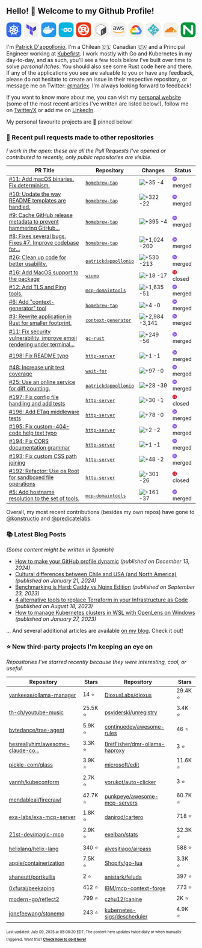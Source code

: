 <!-- DO NOT EDIT THIS FILE DIRECTLY! This file was automatically generated from the tool in this repo. -->

## Hello! :wave: Welcome to my Github Profile!

<p align="center">
  <picture><source media="(prefers-color-scheme: dark)" srcset="images/icons-dark.png"><source media="(prefers-color-scheme: light)" srcset="images/icons-light.png"><img src="images/icons-light.png" alt="Technologies I use"></picture>
</p>

I'm [Patrick D'appollonio](https://www.patrickdap.com), I'm a Chilean 🇨🇱 Canadian 🇨🇦 and a Principal Engineer working at [Kubefirst](https://kubefirst.io). I work mostly with Go and Kubernetes in my day-to-day, and as such, you'll see a few tools below I've built over time to solve *personal itches*. You should also see some Rust code here and there. If any of the applications you see are valuable to you or have any feedback, please do not hesitate to create an issue in their respective repository, or message me on Twitter: [@marlex](https://twitter.com/marlex). I'm always looking forward to feedback!

If you want to know more about me, you can visit my [personal website](https://www.patrickdap.com) (some of the most recent articles I've written are listed below!), follow me on [Twitter/X](https://twitter.com/marlex) or add me on [LinkedIn](https://www.linkedin.com/in/patrickdappollonio/).

My personal favourite projects are :pushpin: pinned below!
### :pencil: Recent pull requests made to other repositories

*I work in the open: these are all the Pull Requests I've opened or contributed to recently, only public repositories are visible.*

| PR Title | Repository | Changes | Status |
| --- | --- | --- | --- |
| [#11: Add macOS binaries. Fix determinism.](https://github.com/patrickdappollonio/homebrew-tap/pull/11) | [`homebrew-tap`](https://github.com/patrickdappollonio/homebrew-tap) | <picture><source media="(prefers-color-scheme: dark)" srcset="https://diff-counter.patrickdap.dev/?add=35&del=4&height=18"><source media="(prefers-color-scheme: light)" srcset="https://diff-counter.patrickdap.dev/?add=35&del=4&height=18"><img src="https://diff-counter.patrickdap.dev/?add=35&del=4&height=18" alt="+35 -4"></picture> | <picture><source media="(prefers-color-scheme: dark)" srcset="https://raw.githubusercontent.com/patrickdappollonio/patrickdappollonio/refs/heads/main/images/statuses/github-merged.png" width="12" height="12"><source media="(prefers-color-scheme: light)" srcset="https://raw.githubusercontent.com/patrickdappollonio/patrickdappollonio/refs/heads/main/images/statuses/github-merged.png" width="12" height="12"><img src="https://raw.githubusercontent.com/patrickdappollonio/patrickdappollonio/refs/heads/main/images/statuses/github-merged.png" width="12" height="12" alt="merged"></picture> merged |
| [#10: Update the way README templates are handled.](https://github.com/patrickdappollonio/homebrew-tap/pull/10) | [`homebrew-tap`](https://github.com/patrickdappollonio/homebrew-tap) | <picture><source media="(prefers-color-scheme: dark)" srcset="https://diff-counter.patrickdap.dev/?add=322&del=22&height=18"><source media="(prefers-color-scheme: light)" srcset="https://diff-counter.patrickdap.dev/?add=322&del=22&height=18"><img src="https://diff-counter.patrickdap.dev/?add=322&del=22&height=18" alt="+322 -22"></picture> | <picture><source media="(prefers-color-scheme: dark)" srcset="https://raw.githubusercontent.com/patrickdappollonio/patrickdappollonio/refs/heads/main/images/statuses/github-merged.png" width="12" height="12"><source media="(prefers-color-scheme: light)" srcset="https://raw.githubusercontent.com/patrickdappollonio/patrickdappollonio/refs/heads/main/images/statuses/github-merged.png" width="12" height="12"><img src="https://raw.githubusercontent.com/patrickdappollonio/patrickdappollonio/refs/heads/main/images/statuses/github-merged.png" width="12" height="12" alt="merged"></picture> merged |
| [#9: Cache GitHub release metadata to prevent hammering GitHub...](https://github.com/patrickdappollonio/homebrew-tap/pull/9) | [`homebrew-tap`](https://github.com/patrickdappollonio/homebrew-tap) | <picture><source media="(prefers-color-scheme: dark)" srcset="https://diff-counter.patrickdap.dev/?add=395&del=4&height=18"><source media="(prefers-color-scheme: light)" srcset="https://diff-counter.patrickdap.dev/?add=395&del=4&height=18"><img src="https://diff-counter.patrickdap.dev/?add=395&del=4&height=18" alt="+395 -4"></picture> | <picture><source media="(prefers-color-scheme: dark)" srcset="https://raw.githubusercontent.com/patrickdappollonio/patrickdappollonio/refs/heads/main/images/statuses/github-merged.png" width="12" height="12"><source media="(prefers-color-scheme: light)" srcset="https://raw.githubusercontent.com/patrickdappollonio/patrickdappollonio/refs/heads/main/images/statuses/github-merged.png" width="12" height="12"><img src="https://raw.githubusercontent.com/patrickdappollonio/patrickdappollonio/refs/heads/main/images/statuses/github-merged.png" width="12" height="12" alt="merged"></picture> merged |
| [#8: Fixes several bugs. Fixes #7. Improve codebase for...](https://github.com/patrickdappollonio/homebrew-tap/pull/8) | [`homebrew-tap`](https://github.com/patrickdappollonio/homebrew-tap) | <picture><source media="(prefers-color-scheme: dark)" srcset="https://diff-counter.patrickdap.dev/?add=1024&del=200&height=18"><source media="(prefers-color-scheme: light)" srcset="https://diff-counter.patrickdap.dev/?add=1024&del=200&height=18"><img src="https://diff-counter.patrickdap.dev/?add=1024&del=200&height=18" alt="+1,024 -200"></picture> | <picture><source media="(prefers-color-scheme: dark)" srcset="https://raw.githubusercontent.com/patrickdappollonio/patrickdappollonio/refs/heads/main/images/statuses/github-merged.png" width="12" height="12"><source media="(prefers-color-scheme: light)" srcset="https://raw.githubusercontent.com/patrickdappollonio/patrickdappollonio/refs/heads/main/images/statuses/github-merged.png" width="12" height="12"><img src="https://raw.githubusercontent.com/patrickdappollonio/patrickdappollonio/refs/heads/main/images/statuses/github-merged.png" width="12" height="12" alt="merged"></picture> merged |
| [#26: Clean up code for better usability.](https://github.com/patrickdappollonio/patrickdappollonio/pull/26) | [`patrickdappollonio`](https://github.com/patrickdappollonio/patrickdappollonio) | <picture><source media="(prefers-color-scheme: dark)" srcset="https://diff-counter.patrickdap.dev/?add=530&del=213&height=18"><source media="(prefers-color-scheme: light)" srcset="https://diff-counter.patrickdap.dev/?add=530&del=213&height=18"><img src="https://diff-counter.patrickdap.dev/?add=530&del=213&height=18" alt="+530 -213"></picture> | <picture><source media="(prefers-color-scheme: dark)" srcset="https://raw.githubusercontent.com/patrickdappollonio/patrickdappollonio/refs/heads/main/images/statuses/github-merged.png" width="12" height="12"><source media="(prefers-color-scheme: light)" srcset="https://raw.githubusercontent.com/patrickdappollonio/patrickdappollonio/refs/heads/main/images/statuses/github-merged.png" width="12" height="12"><img src="https://raw.githubusercontent.com/patrickdappollonio/patrickdappollonio/refs/heads/main/images/statuses/github-merged.png" width="12" height="12" alt="merged"></picture> merged |
| [#16: Add MacOS support to the package](https://github.com/patrickdappollonio/wiump/pull/16) | [`wiump`](https://github.com/patrickdappollonio/wiump) | <picture><source media="(prefers-color-scheme: dark)" srcset="https://diff-counter.patrickdap.dev/?add=18&del=17&height=18"><source media="(prefers-color-scheme: light)" srcset="https://diff-counter.patrickdap.dev/?add=18&del=17&height=18"><img src="https://diff-counter.patrickdap.dev/?add=18&del=17&height=18" alt="+18 -17"></picture> | <picture><source media="(prefers-color-scheme: dark)" srcset="https://raw.githubusercontent.com/patrickdappollonio/patrickdappollonio/refs/heads/main/images/statuses/github-closed.png" width="12" height="12"><source media="(prefers-color-scheme: light)" srcset="https://raw.githubusercontent.com/patrickdappollonio/patrickdappollonio/refs/heads/main/images/statuses/github-closed.png" width="12" height="12"><img src="https://raw.githubusercontent.com/patrickdappollonio/patrickdappollonio/refs/heads/main/images/statuses/github-closed.png" width="12" height="12" alt="closed"></picture> closed |
| [#12: Add TLS and Ping tools.](https://github.com/patrickdappollonio/mcp-domaintools/pull/12) | [`mcp-domaintools`](https://github.com/patrickdappollonio/mcp-domaintools) | <picture><source media="(prefers-color-scheme: dark)" srcset="https://diff-counter.patrickdap.dev/?add=1635&del=51&height=18"><source media="(prefers-color-scheme: light)" srcset="https://diff-counter.patrickdap.dev/?add=1635&del=51&height=18"><img src="https://diff-counter.patrickdap.dev/?add=1635&del=51&height=18" alt="+1,635 -51"></picture> | <picture><source media="(prefers-color-scheme: dark)" srcset="https://raw.githubusercontent.com/patrickdappollonio/patrickdappollonio/refs/heads/main/images/statuses/github-merged.png" width="12" height="12"><source media="(prefers-color-scheme: light)" srcset="https://raw.githubusercontent.com/patrickdappollonio/patrickdappollonio/refs/heads/main/images/statuses/github-merged.png" width="12" height="12"><img src="https://raw.githubusercontent.com/patrickdappollonio/patrickdappollonio/refs/heads/main/images/statuses/github-merged.png" width="12" height="12" alt="merged"></picture> merged |
| [#6: Add "context-generator" tool](https://github.com/patrickdappollonio/homebrew-tap/pull/6) | [`homebrew-tap`](https://github.com/patrickdappollonio/homebrew-tap) | <picture><source media="(prefers-color-scheme: dark)" srcset="https://diff-counter.patrickdap.dev/?add=4&del=0&height=18"><source media="(prefers-color-scheme: light)" srcset="https://diff-counter.patrickdap.dev/?add=4&del=0&height=18"><img src="https://diff-counter.patrickdap.dev/?add=4&del=0&height=18" alt="+4 -0"></picture> | <picture><source media="(prefers-color-scheme: dark)" srcset="https://raw.githubusercontent.com/patrickdappollonio/patrickdappollonio/refs/heads/main/images/statuses/github-merged.png" width="12" height="12"><source media="(prefers-color-scheme: light)" srcset="https://raw.githubusercontent.com/patrickdappollonio/patrickdappollonio/refs/heads/main/images/statuses/github-merged.png" width="12" height="12"><img src="https://raw.githubusercontent.com/patrickdappollonio/patrickdappollonio/refs/heads/main/images/statuses/github-merged.png" width="12" height="12" alt="merged"></picture> merged |
| [#3: Rewrite application in Rust for smaller footprint.](https://github.com/patrickdappollonio/context-generator/pull/3) | [`context-generator`](https://github.com/patrickdappollonio/context-generator) | <picture><source media="(prefers-color-scheme: dark)" srcset="https://diff-counter.patrickdap.dev/?add=2984&del=3141&height=18"><source media="(prefers-color-scheme: light)" srcset="https://diff-counter.patrickdap.dev/?add=2984&del=3141&height=18"><img src="https://diff-counter.patrickdap.dev/?add=2984&del=3141&height=18" alt="+2,984 -3,141"></picture> | <picture><source media="(prefers-color-scheme: dark)" srcset="https://raw.githubusercontent.com/patrickdappollonio/patrickdappollonio/refs/heads/main/images/statuses/github-merged.png" width="12" height="12"><source media="(prefers-color-scheme: light)" srcset="https://raw.githubusercontent.com/patrickdappollonio/patrickdappollonio/refs/heads/main/images/statuses/github-merged.png" width="12" height="12"><img src="https://raw.githubusercontent.com/patrickdappollonio/patrickdappollonio/refs/heads/main/images/statuses/github-merged.png" width="12" height="12" alt="merged"></picture> merged |
| [#11: Fix security vulnerability, improve emoji rendering under terminal...](https://github.com/patrickdappollonio/gc-rust/pull/11) | [`gc-rust`](https://github.com/patrickdappollonio/gc-rust) | <picture><source media="(prefers-color-scheme: dark)" srcset="https://diff-counter.patrickdap.dev/?add=249&del=56&height=18"><source media="(prefers-color-scheme: light)" srcset="https://diff-counter.patrickdap.dev/?add=249&del=56&height=18"><img src="https://diff-counter.patrickdap.dev/?add=249&del=56&height=18" alt="+249 -56"></picture> | <picture><source media="(prefers-color-scheme: dark)" srcset="https://raw.githubusercontent.com/patrickdappollonio/patrickdappollonio/refs/heads/main/images/statuses/github-merged.png" width="12" height="12"><source media="(prefers-color-scheme: light)" srcset="https://raw.githubusercontent.com/patrickdappollonio/patrickdappollonio/refs/heads/main/images/statuses/github-merged.png" width="12" height="12"><img src="https://raw.githubusercontent.com/patrickdappollonio/patrickdappollonio/refs/heads/main/images/statuses/github-merged.png" width="12" height="12" alt="merged"></picture> merged |
| [#198: Fix README typo](https://github.com/patrickdappollonio/http-server/pull/198) | [`http-server`](https://github.com/patrickdappollonio/http-server) | <picture><source media="(prefers-color-scheme: dark)" srcset="https://diff-counter.patrickdap.dev/?add=1&del=1&height=18"><source media="(prefers-color-scheme: light)" srcset="https://diff-counter.patrickdap.dev/?add=1&del=1&height=18"><img src="https://diff-counter.patrickdap.dev/?add=1&del=1&height=18" alt="+1 -1"></picture> | <picture><source media="(prefers-color-scheme: dark)" srcset="https://raw.githubusercontent.com/patrickdappollonio/patrickdappollonio/refs/heads/main/images/statuses/github-merged.png" width="12" height="12"><source media="(prefers-color-scheme: light)" srcset="https://raw.githubusercontent.com/patrickdappollonio/patrickdappollonio/refs/heads/main/images/statuses/github-merged.png" width="12" height="12"><img src="https://raw.githubusercontent.com/patrickdappollonio/patrickdappollonio/refs/heads/main/images/statuses/github-merged.png" width="12" height="12" alt="merged"></picture> merged |
| [#48: Increase unit test coverage](https://github.com/patrickdappollonio/wait-for/pull/48) | [`wait-for`](https://github.com/patrickdappollonio/wait-for) | <picture><source media="(prefers-color-scheme: dark)" srcset="https://diff-counter.patrickdap.dev/?add=97&del=0&height=18"><source media="(prefers-color-scheme: light)" srcset="https://diff-counter.patrickdap.dev/?add=97&del=0&height=18"><img src="https://diff-counter.patrickdap.dev/?add=97&del=0&height=18" alt="+97 -0"></picture> | <picture><source media="(prefers-color-scheme: dark)" srcset="https://raw.githubusercontent.com/patrickdappollonio/patrickdappollonio/refs/heads/main/images/statuses/github-merged.png" width="12" height="12"><source media="(prefers-color-scheme: light)" srcset="https://raw.githubusercontent.com/patrickdappollonio/patrickdappollonio/refs/heads/main/images/statuses/github-merged.png" width="12" height="12"><img src="https://raw.githubusercontent.com/patrickdappollonio/patrickdappollonio/refs/heads/main/images/statuses/github-merged.png" width="12" height="12" alt="merged"></picture> merged |
| [#25: Use an online service for diff counting.](https://github.com/patrickdappollonio/patrickdappollonio/pull/25) | [`patrickdappollonio`](https://github.com/patrickdappollonio/patrickdappollonio) | <picture><source media="(prefers-color-scheme: dark)" srcset="https://diff-counter.patrickdap.dev/?add=28&del=39&height=18"><source media="(prefers-color-scheme: light)" srcset="https://diff-counter.patrickdap.dev/?add=28&del=39&height=18"><img src="https://diff-counter.patrickdap.dev/?add=28&del=39&height=18" alt="+28 -39"></picture> | <picture><source media="(prefers-color-scheme: dark)" srcset="https://raw.githubusercontent.com/patrickdappollonio/patrickdappollonio/refs/heads/main/images/statuses/github-merged.png" width="12" height="12"><source media="(prefers-color-scheme: light)" srcset="https://raw.githubusercontent.com/patrickdappollonio/patrickdappollonio/refs/heads/main/images/statuses/github-merged.png" width="12" height="12"><img src="https://raw.githubusercontent.com/patrickdappollonio/patrickdappollonio/refs/heads/main/images/statuses/github-merged.png" width="12" height="12" alt="merged"></picture> merged |
| [#197: Fix config file handling and add tests](https://github.com/patrickdappollonio/http-server/pull/197) | [`http-server`](https://github.com/patrickdappollonio/http-server) | <picture><source media="(prefers-color-scheme: dark)" srcset="https://diff-counter.patrickdap.dev/?add=30&del=1&height=18"><source media="(prefers-color-scheme: light)" srcset="https://diff-counter.patrickdap.dev/?add=30&del=1&height=18"><img src="https://diff-counter.patrickdap.dev/?add=30&del=1&height=18" alt="+30 -1"></picture> | <picture><source media="(prefers-color-scheme: dark)" srcset="https://raw.githubusercontent.com/patrickdappollonio/patrickdappollonio/refs/heads/main/images/statuses/github-closed.png" width="12" height="12"><source media="(prefers-color-scheme: light)" srcset="https://raw.githubusercontent.com/patrickdappollonio/patrickdappollonio/refs/heads/main/images/statuses/github-closed.png" width="12" height="12"><img src="https://raw.githubusercontent.com/patrickdappollonio/patrickdappollonio/refs/heads/main/images/statuses/github-closed.png" width="12" height="12" alt="closed"></picture> closed |
| [#196: Add ETag middleware tests](https://github.com/patrickdappollonio/http-server/pull/196) | [`http-server`](https://github.com/patrickdappollonio/http-server) | <picture><source media="(prefers-color-scheme: dark)" srcset="https://diff-counter.patrickdap.dev/?add=78&del=0&height=18"><source media="(prefers-color-scheme: light)" srcset="https://diff-counter.patrickdap.dev/?add=78&del=0&height=18"><img src="https://diff-counter.patrickdap.dev/?add=78&del=0&height=18" alt="+78 -0"></picture> | <picture><source media="(prefers-color-scheme: dark)" srcset="https://raw.githubusercontent.com/patrickdappollonio/patrickdappollonio/refs/heads/main/images/statuses/github-merged.png" width="12" height="12"><source media="(prefers-color-scheme: light)" srcset="https://raw.githubusercontent.com/patrickdappollonio/patrickdappollonio/refs/heads/main/images/statuses/github-merged.png" width="12" height="12"><img src="https://raw.githubusercontent.com/patrickdappollonio/patrickdappollonio/refs/heads/main/images/statuses/github-merged.png" width="12" height="12" alt="merged"></picture> merged |
| [#195: Fix custom-404-code help text typo](https://github.com/patrickdappollonio/http-server/pull/195) | [`http-server`](https://github.com/patrickdappollonio/http-server) | <picture><source media="(prefers-color-scheme: dark)" srcset="https://diff-counter.patrickdap.dev/?add=2&del=2&height=18"><source media="(prefers-color-scheme: light)" srcset="https://diff-counter.patrickdap.dev/?add=2&del=2&height=18"><img src="https://diff-counter.patrickdap.dev/?add=2&del=2&height=18" alt="+2 -2"></picture> | <picture><source media="(prefers-color-scheme: dark)" srcset="https://raw.githubusercontent.com/patrickdappollonio/patrickdappollonio/refs/heads/main/images/statuses/github-merged.png" width="12" height="12"><source media="(prefers-color-scheme: light)" srcset="https://raw.githubusercontent.com/patrickdappollonio/patrickdappollonio/refs/heads/main/images/statuses/github-merged.png" width="12" height="12"><img src="https://raw.githubusercontent.com/patrickdappollonio/patrickdappollonio/refs/heads/main/images/statuses/github-merged.png" width="12" height="12" alt="merged"></picture> merged |
| [#194: Fix CORS documentation grammar](https://github.com/patrickdappollonio/http-server/pull/194) | [`http-server`](https://github.com/patrickdappollonio/http-server) | <picture><source media="(prefers-color-scheme: dark)" srcset="https://diff-counter.patrickdap.dev/?add=1&del=1&height=18"><source media="(prefers-color-scheme: light)" srcset="https://diff-counter.patrickdap.dev/?add=1&del=1&height=18"><img src="https://diff-counter.patrickdap.dev/?add=1&del=1&height=18" alt="+1 -1"></picture> | <picture><source media="(prefers-color-scheme: dark)" srcset="https://raw.githubusercontent.com/patrickdappollonio/patrickdappollonio/refs/heads/main/images/statuses/github-merged.png" width="12" height="12"><source media="(prefers-color-scheme: light)" srcset="https://raw.githubusercontent.com/patrickdappollonio/patrickdappollonio/refs/heads/main/images/statuses/github-merged.png" width="12" height="12"><img src="https://raw.githubusercontent.com/patrickdappollonio/patrickdappollonio/refs/heads/main/images/statuses/github-merged.png" width="12" height="12" alt="merged"></picture> merged |
| [#193: Fix custom CSS path joining](https://github.com/patrickdappollonio/http-server/pull/193) | [`http-server`](https://github.com/patrickdappollonio/http-server) | <picture><source media="(prefers-color-scheme: dark)" srcset="https://diff-counter.patrickdap.dev/?add=48&del=2&height=18"><source media="(prefers-color-scheme: light)" srcset="https://diff-counter.patrickdap.dev/?add=48&del=2&height=18"><img src="https://diff-counter.patrickdap.dev/?add=48&del=2&height=18" alt="+48 -2"></picture> | <picture><source media="(prefers-color-scheme: dark)" srcset="https://raw.githubusercontent.com/patrickdappollonio/patrickdappollonio/refs/heads/main/images/statuses/github-merged.png" width="12" height="12"><source media="(prefers-color-scheme: light)" srcset="https://raw.githubusercontent.com/patrickdappollonio/patrickdappollonio/refs/heads/main/images/statuses/github-merged.png" width="12" height="12"><img src="https://raw.githubusercontent.com/patrickdappollonio/patrickdappollonio/refs/heads/main/images/statuses/github-merged.png" width="12" height="12" alt="merged"></picture> merged |
| [#192: Refactor: Use os.Root for sandboxed file operations](https://github.com/patrickdappollonio/http-server/pull/192) | [`http-server`](https://github.com/patrickdappollonio/http-server) | <picture><source media="(prefers-color-scheme: dark)" srcset="https://diff-counter.patrickdap.dev/?add=301&del=26&height=18"><source media="(prefers-color-scheme: light)" srcset="https://diff-counter.patrickdap.dev/?add=301&del=26&height=18"><img src="https://diff-counter.patrickdap.dev/?add=301&del=26&height=18" alt="+301 -26"></picture> | <picture><source media="(prefers-color-scheme: dark)" srcset="https://raw.githubusercontent.com/patrickdappollonio/patrickdappollonio/refs/heads/main/images/statuses/github-closed.png" width="12" height="12"><source media="(prefers-color-scheme: light)" srcset="https://raw.githubusercontent.com/patrickdappollonio/patrickdappollonio/refs/heads/main/images/statuses/github-closed.png" width="12" height="12"><img src="https://raw.githubusercontent.com/patrickdappollonio/patrickdappollonio/refs/heads/main/images/statuses/github-closed.png" width="12" height="12" alt="closed"></picture> closed |
| [#5: Add hostname resolution to the set of tools.](https://github.com/patrickdappollonio/mcp-domaintools/pull/5) | [`mcp-domaintools`](https://github.com/patrickdappollonio/mcp-domaintools) | <picture><source media="(prefers-color-scheme: dark)" srcset="https://diff-counter.patrickdap.dev/?add=161&del=37&height=18"><source media="(prefers-color-scheme: light)" srcset="https://diff-counter.patrickdap.dev/?add=161&del=37&height=18"><img src="https://diff-counter.patrickdap.dev/?add=161&del=37&height=18" alt="+161 -37"></picture> | <picture><source media="(prefers-color-scheme: dark)" srcset="https://raw.githubusercontent.com/patrickdappollonio/patrickdappollonio/refs/heads/main/images/statuses/github-merged.png" width="12" height="12"><source media="(prefers-color-scheme: light)" srcset="https://raw.githubusercontent.com/patrickdappollonio/patrickdappollonio/refs/heads/main/images/statuses/github-merged.png" width="12" height="12"><img src="https://raw.githubusercontent.com/patrickdappollonio/patrickdappollonio/refs/heads/main/images/statuses/github-merged.png" width="12" height="12" alt="merged"></picture> merged |


Overall, my most recent contributions (besides my own repos) have gone to [@konstructio](https://github.com/konstructio) and [@predicatelabs](https://github.com/predicatelabs).
### :books: Latest Blog Posts

*(Some content might be written in Spanish)*


* [How to make your GitHub profile dynamic](https://www.patrickdap.com/post/make-github-profile-dynamic/?ref=github-profile) *(published on December 13, 2024)*
* [Cultural differences between Chile and USA (and North America)](https://www.patrickdap.com/post/cultural-differences-chile-usa/?ref=github-profile) *(published on January 21, 2024)*
* [Benchmarking is Hard: Caddy vs Nginx Edition](https://www.patrickdap.com/post/benchmarking-is-hard/?ref=github-profile) *(published on September 23, 2023)*
* [4 alternative tools to replace Terraform in your Infrastructure as Code](https://www.patrickdap.com/post/ideas-replace-terraform/?ref=github-profile) *(published on August 18, 2023)*
* [How to manage Kubernetes clusters in WSL with OpenLens on Windows](https://www.patrickdap.com/post/openlens-wsl/?ref=github-profile) *(published on January 27, 2023)*

... And several additional articles are available [on my blog](https://www.patrickdap.com/). Check it out!



### :star: New third-party projects I'm keeping an eye on

*Repositories I've starred recently because they were interesting, cool, or useful.*

| Repository | Stars | Repository | Stars |
|------------|-------|------------|-------|
|  [yankeexe/ollama-manager](https://github.com/yankeexe/ollama-manager)  |  14 :star:  |  [DioxusLabs/dioxus](https://github.com/DioxusLabs/dioxus)  |  29.4K :star:  |
|  [th-ch/youtube-music](https://github.com/th-ch/youtube-music)  |  25.5K :star:  |  [psviderski/unregistry](https://github.com/psviderski/unregistry)  |  3.4K :star:  |
|  [bytedance/trae-agent](https://github.com/bytedance/trae-agent)  |  5.9K :star:  |  [continuedev/awesome-rules](https://github.com/continuedev/awesome-rules)  |  46 :star:  |
|  [hesreallyhim/awesome-claude-co...](https://github.com/hesreallyhim/awesome-claude-code)  |  3.3K :star:  |  [BretFisher/dmr-ollama-haproxy](https://github.com/BretFisher/dmr-ollama-haproxy)  |  3 :star:  |
|  [pickle-com/glass](https://github.com/pickle-com/glass)  |  3.9K :star:  |  [microsoft/edit](https://github.com/microsoft/edit)  |  11.6K :star:  |
|  [yannh/kubeconform](https://github.com/yannh/kubeconform)  |  2.7K :star:  |  [yorukot/auto-clicker](https://github.com/yorukot/auto-clicker)  |  3 :star:  |
|  [mendableai/firecrawl](https://github.com/mendableai/firecrawl)  |  42.7K :star:  |  [punkpeye/awesome-mcp-servers](https://github.com/punkpeye/awesome-mcp-servers)  |  60.7K :star:  |
|  [exa-labs/exa-mcp-server](https://github.com/exa-labs/exa-mcp-server)  |  1.8K :star:  |  [danirod/cartero](https://github.com/danirod/cartero)  |  718 :star:  |
|  [21st-dev/magic-mcp](https://github.com/21st-dev/magic-mcp)  |  2.9K :star:  |  [exelban/stats](https://github.com/exelban/stats)  |  32.3K :star:  |
|  [helixlang/helix-lang](https://github.com/helixlang/helix-lang)  |  340 :star:  |  [alvesjtiago/airpass](https://github.com/alvesjtiago/airpass)  |  588 :star:  |
|  [apple/containerization](https://github.com/apple/containerization)  |  7.5K :star:  |  [Shopify/go-lua](https://github.com/Shopify/go-lua)  |  3.3K :star:  |
|  [shaneutt/portkullis](https://github.com/shaneutt/portkullis)  |  2 :star:  |  [anistark/feluda](https://github.com/anistark/feluda)  |  397 :star:  |
|  [0xfurai/peekaping](https://github.com/0xfurai/peekaping)  |  412 :star:  |  [IBM/mcp-context-forge](https://github.com/IBM/mcp-context-forge)  |  773 :star:  |
|  [modern-go/reflect2](https://github.com/modern-go/reflect2)  |  799 :star:  |  [czhu12/canine](https://github.com/czhu12/canine)  |  2K :star:  |
|  [jonefeewang/stonemq](https://github.com/jonefeewang/stonemq)  |  243 :star:  |  [kubernetes-sigs/descheduler](https://github.com/kubernetes-sigs/descheduler)  |  4.9K :star:  |

<sup><sub>Last updated: July 09, 2025 at 08:08:20 EDT. The content here updates twice daily or when manually triggered. Want this? [**Check how to do it here!**](./HOWTO.md)</sup></sub>

